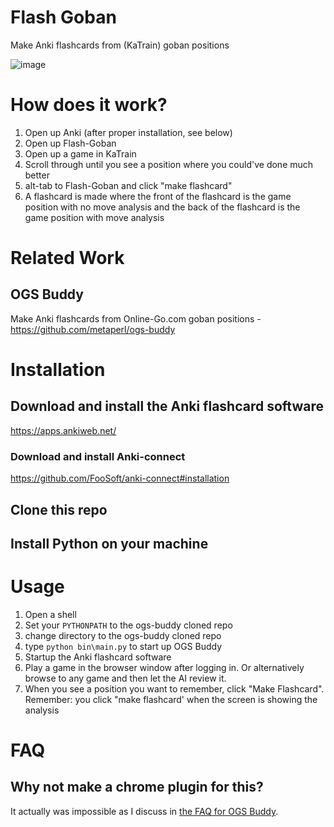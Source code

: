 # Flash Goban

Make Anki flashcards from (KaTrain) goban positions

![image](https://user-images.githubusercontent.com/21293/190183717-2f2839b6-0a28-49e0-b594-842c5b39da1f.png)


# How does it work?

1. Open up Anki (after proper installation, see below)
2. Open up Flash-Goban
3. Open up a game in KaTrain
5. Scroll through until you see a position where you could've done much better
6. alt-tab to Flash-Goban and click "make flashcard"
7. A flashcard is made where the front of the flashcard is the game position with no move analysis and the back of the flashcard is the game position with move analysis

# Related Work

## OGS Buddy

Make Anki flashcards from Online-Go.com goban positions - https://github.com/metaperl/ogs-buddy

# Installation

## Download and install the Anki flashcard software

https://apps.ankiweb.net/

### Download and install Anki-connect

https://github.com/FooSoft/anki-connect#installation

## Clone this repo

## Install Python on your machine

# Usage

1. Open a shell
2. Set your `PYTHONPATH` to the ogs-buddy cloned repo
3. change directory to the ogs-buddy cloned repo
4. type `python bin\main.py` to start up OGS Buddy
5. Startup the Anki flashcard software
6. Play a game in the browser window after logging in. Or alternatively browse to any game and then let the AI review it.
7. When you see a position you want to remember, click "Make Flashcard". Remember: you click "make flashcard' when the screen is showing the analysis

# FAQ

## Why not make a chrome plugin for this?

It actually was impossible as I discuss in [the FAQ for OGS Buddy](https://github.com/metaperl/ogs-buddy#faq).

